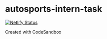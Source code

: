 # autosports-intern-task

[![Netlify Status](https://api.netlify.com/api/v1/badges/2fb5e233-b5b0-4b99-ad4d-5e6dadc14df5/deploy-status)](https://app.netlify.com/sites/autosports-intern-task/deploys)

Created with CodeSandbox
